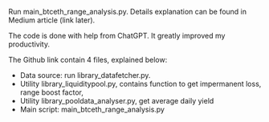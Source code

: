 Run main_btceth_range_analysis.py. Details explanation can be found in Medium article (link later). 

The code is done with help from ChatGPT. It greatly improved my productivity.

The Github link contain 4 files, explained below:
* Data source: run  library_datafetcher.py. 
* Utility library_liquiditypool.py, contains function to get impermanent loss, range boost factor, 
* Utility library_pooldata_analyser.py, get average daily yield
* Main script: main_btceth_range_analysis.py
